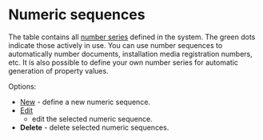 # Numeric sequences
 
The table contains all [number series](../../../../alvao-asset-management/documents/sequences) defined in the system. The green dots indicate those actively in use. You can use number sequences to automatically number documents, installation media registration numbers, etc. It is also possible to define your own number series for automatic generation of property values.
 
Options:

- [New](numeric-sequences/numeric-sequence) - define a new numeric sequence.
- [Edit](numeric-sequences/numeric-sequence)
   - edit the selected numeric sequence.
- **Delete** - delete selected numeric sequences.

